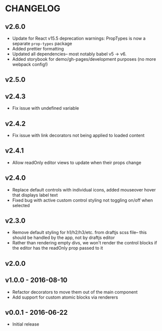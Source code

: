 CHANGELOG
=========
## v2.6.0
* Update for React v15.5 deprecation warnings: PropTypes is now a separate `prop-types` package
* Added prettier formatting
* Updated all dependencies– most notably babel v5 -> v6.
* Added storybook for demo/gh-pages/development purposes (no more webpack config!)

## v2.5.0

## v2.4.3
* Fix issue with undefined variable

## v2.4.2
* Fix issue with link decorators not being applied to loaded content

## v2.4.1
* Allow readOnly editor views to update when their props change

## v2.4.0
* Replace default controls with individual icons, added mouseover hover that displays label text
* Fixed bug with active custom control styling not toggling on/off when selected

## v2.3.0
* Remove default styling for h1/h2/h3/etc. from draftjs scss file– this should be handled by the app, not by draftjs editor
* Rather than rendering empty divs, we won't render the control blocks if the editor has the readOnly prop passed to it

## v2.0.0

## v1.0.0 - 2016-08-10

* Refactor decorators to move them out of the main component
* Add support for custom atomic blocks via renderers

## v0.0.1 - 2016-06-22

* Initial release

